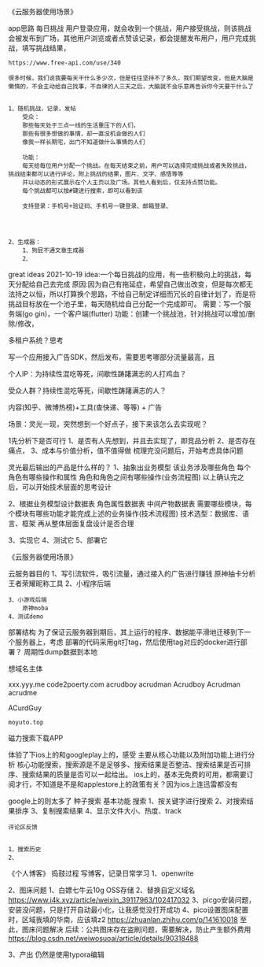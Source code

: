 《云服务器使用场景》

app思路
	每日挑战
	用户登录应用，就会收到一个挑战，用户接受挑战，则该挑战会被发布到广场，其他用户浏览或者点赞该记录，都会提醒发布用户，用户完成挑战，填写挑战结果，



	https://www.free-api.com/use/340

	很多时候，我们说我要每天干什么多少次，但是往往坚持不了多久，我们期望改变，但是大脑是懒惰的，不会主动给自己找事，不自律的人三天之后，大脑就不会乐意再告诉你今天要干什么了


	1、随机挑战，记录，发帖
		受众：
		那些每天处于三点一线的生活重压下的人们，
		那些有很多想做的事情，却一直没机会做的人们
		像我一样长期宅，出门不知道做什么事情的人们

		功能：
		每天给每位用户分配一个挑战。在每天结束之前，用户可以选择完成挑战或者失败挑战，挑战结束都可以进行评论，附上挑战的结果，图片、文字、感悟等等
		并以动态的形式展示在个人主页以及广场。其他人看到后，仅支持点赞功能。
		每个挑战都可以按#键进行搜索，即可以看到该

		支持登录：手机号+验证码、手机号一键登录、邮箱登录、




	2、生成器：
		1、狗屁不通文章生成器
		2、

great ideas
	2021-10-19
		idea:一个每日挑战的应用，有一些积极向上的挑战，每天分配给自己去完成
		原因:因为自己有拖延症，希望自己做出改变，但是每次都无法持之以恒，所以打算换个思路，不给自己制定详细而冗长的自律计划了，而是将挑战目标放在一个池子里，每天随机给自己分配一个完成即可。
		需要：写一个服务端(go gin)，一个客户端(flutter)
		功能：创建一个挑战池，针对挑战可以增加/删除/修改，


多租户系统？思考

写一个应用接入广告SDK，然后发布，需要思考哪部分流量最高，且


个人IP：为持续性混吃等死，间歇性踌躇满志的人打鸡血？

受众人群？持续性混吃等死，间歇性踌躇满志的人？

内容(知乎、微博热榜)+工具(查快递、等等) + 广告




场景：灵光一现，突然想到一个好点子，接下来该怎么去实现呢？

1先分析下是否可行
1、是否有人先想到，并且去实现了，即竞品分析
2、是否存在痛点，
3、成本与价值分析，值不值得做
梳理完没问题后，开始考虑具体问题

灵光最后输出的产品是什么样的？
1、抽象出业务模型
	该业务涉及哪些角色
	每个角色有哪些操作和属性
	角色和角色之间有哪些操作(业务流程图)
	以上确认完之后，可以开始技术层面的思考设计

2、根据业务模型设计数据表
	角色属性数据表	
	中间产物数据表
	需要哪些模块，每个模块有哪些功能才能完成上述的业务操作(技术流程图)
	技术选型：数据库、语言、框架
	再从整体层面复盘设计是否合理

3、实现它
4、测试它
5、部署它


《云服务器使用场景》

云服务器目的
	1、写引流软件，吸引流量，通过接入的广告进行赚钱
		原神抽卡分析
		王者荣耀昵称工具
	2、小程序后端

		
	3、小游戏后端
		原神moba
	4、测试demo
	

部署结构
	为了保证云服务器到期后，其上运行的程序、数据能平滑地迁移到下一个服务器上，考虑
	部署的代码采用git打tag，然后使用tag对应的docker进行部署？
	周期性dump数据到本地


想域名主体

xxx.yyy.me
	code2poerty.com
	acrudboy
	acrudman
	Acrudboy
	Acrudman
	acrudme

ACurdGuy

	moyuto.top

磁力搜索下载APP

体验了下ios上的和googleplay上的，感受
主要从核心功能以及附加功能上进行分析
核心功能搜索，搜索源是不是足够多、搜索结果是否整洁、搜索结果是否可排序、搜索结果的质量是否可以一起给出。
ios上的，基本无免费的可用，都需要订阅才行，不知道是不是和applestore上的政策有关？因为ios上连迅雷都没有

google上的则太多了
种子搜索
	基本功能
	搜索
		1、按关键字进行搜索
		2、对搜索结果排序
		3、复制搜索结果
		4、显示文件大小、热度、track

	评论区反馈


	1、搜索历史
	2、



《个人博客》
捣鼓过程
写博客，记录日常学习
1、openwrite

2、图床问题
	1、白嫖七牛云10g OSS存储
	2、替换自定义域名
		https://www.i4k.xyz/article/weixin_39117963/102417032
	3、picgo安装问题，安装没问题，只是打开自动最小化，让我感觉没打开成功
	4、pico设置图床配置时，区域我填的华南，应该填z2
		https://zhuanlan.zhihu.com/p/141610018
	至此，图床问题解决
	后续：公共图床存在盗刷问题，需要解决，防止产生额外费用
	https://blog.csdn.net/weiwosuoai/article/details/90318488

3、产出
仍然是使用typora编辑


